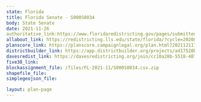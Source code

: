 ```yaml
---
state: Florida
title: Florida Senate - S000S8034
body: State Senate
date: 2021-11-26
authoritative_link:https://www.floridaredistricting.gov/pages/submitted-plans
allabout_link: https://redistricting.lls.edu/state/florida/?cycle=2020&level=State%20Upper&startdate=
planscore_link: https://planscore.campaignlegal.org/plan.html?20211211T170414.532627808Z
districtbuilder_link: https://app.districtbuilder.org/projects/ad17520b-29a5-4101-8232-7baaa6f52904
davesredist_link: https://davesredistricting.org/join/cc10a28b-5518-4076-9561-5630d2f29ae9
five38_link:
blockassignment_file: /files/FL-2021-11/S000S8034.csv.zip
shapefile_file:
simplegeojson_file:

layout: plan-page
---
```

